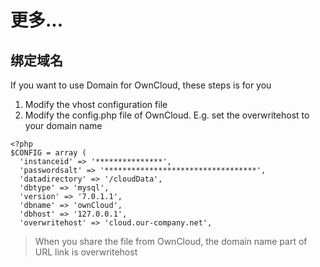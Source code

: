 # 更多...

## 绑定域名

If you want to use Domain for OwnCloud, these steps is for you

1. Modify the vhost configuration file
1. Modify the config.php file of OwnCloud. E.g. set the overwritehost to your domain name
```shell
<?php
$CONFIG = array (
  'instanceid' => '***************',
  'passwordsalt' => '**********************************',
  'datadirectory' => '/cloudData',
  'dbtype' => 'mysql',
  'version' => '7.0.1.1',
  'dbname' => 'ownCloud',
  'dbhost' => '127.0.0.1',
  'overwritehost' => 'cloud.our-company.net',
```

> When you share the file from OwnCloud, the domain name part of URL link is overwritehost
